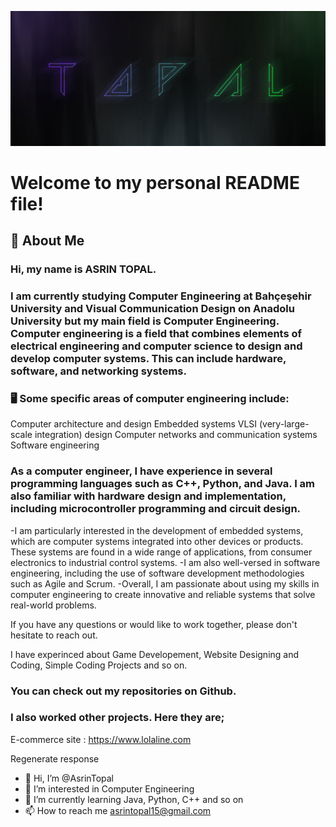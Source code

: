 
![](https://github.com/AsrinTopal/AsrinTopal/blob/main/ATBANNER.jpg)

# Welcome to my personal README file!
## 🚀 About Me
### Hi, my name is ASRIN TOPAL. 
### I am currently studying Computer Engineering at Bahçeşehir University and Visual Communication Design on Anadolu University but my main field is Computer Engineering. Computer engineering is a field that combines elements of electrical engineering and computer science to design and develop computer systems. This can include hardware, software, and networking systems.

### 🖥️ Some specific areas of computer engineering include:

Computer architecture and design
Embedded systems
VLSI (very-large-scale integration) design
Computer networks and communication systems
Software engineering

### As a computer engineer, I have experience in several programming languages such as C++, Python, and Java. I am also familiar with hardware design and implementation, including microcontroller programming and circuit design.
  -I am particularly interested in the development of embedded systems, which are computer systems integrated into other devices or products. These systems are found in a wide range of applications, from consumer electronics to industrial control systems.
  -I am also well-versed in software engineering, including the use of software development methodologies such as Agile and Scrum.
  -Overall, I am passionate about using my skills in computer engineering to create innovative and reliable systems that solve real-world problems.

If you have any questions or would like to work together, please don't hesitate to reach out.

I have experinced about Game Developement, Website Designing and Coding, Simple Coding Projects and so on.

### You can check out my repositories on Github.
### I also worked other projects. Here they are;
  E-commerce site : https://www.lolaline.com

Regenerate response
- 👋 Hi, I’m @AsrinTopal
- 👀 I’m interested in Computer Engineering 
- 🌱 I’m currently learning Java, Python, C++ and so on
- 📫 How to reach me asrintopal15@gmail.com


<!---
AsrinTopal/AsrinTopal is a ✨ special ✨ repository because its `README.md` (this file) appears on your GitHub profile.
You can click the Preview link to take a look at your changes.
--->
